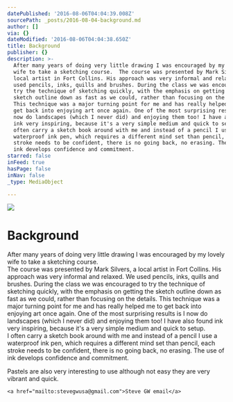 ```yaml
---
datePublished: '2016-08-06T04:04:39.008Z'
sourcePath: _posts/2016-08-04-background.md
author: []
via: {}
dateModified: '2016-08-06T04:04:38.650Z'
title: Background
publisher: {}
description: >-
  After many years of doing very little drawing I was encouraged by my lovely
  wife to take a sketching course.  The course was presented by Mark Silvers, a
  local artist in Fort Collins. His approach was very informal and relaxed. We
  used pencils, inks, quills and brushes. During the class we was encouraged to
  try the technique of sketching quickly, with the emphasis on getting the
  sketch outline down as fast as we could, rather than focusing on the details.
  This technique was a major turning point for me and has really helped me to
  get back into enjoying art once again. One of the most surprising results is I
  now do landscapes (which I never did) and enjoying them too! I have also found
  ink very inspiring, because it's a very simple medium and quick to setup.  I
  often carry a sketch book around with me and instead of a pencil I use a
  waterproof ink pen, which requires a different mind set than pencil, each
  stroke needs to be confident, there is no going back, no erasing. The use of
  ink develops confidence and commitment.
starred: false
inFeed: true
hasPage: false
inNav: false
_type: MediaObject

---
```

![](https://the-grid-user-content.s3-us-west-2.amazonaws.com/32a628ad-1943-4f22-9574-b82c4e22ff73.jpg)

# Background

After many years of doing very little drawing I was encouraged by my lovely wife to take a sketching course.   
The course was presented by Mark Silvers, a local artist in Fort Collins. His approach was very informal and relaxed. We used pencils, inks, quills and brushes. During the class we was encouraged to try the technique of sketching quickly, with the emphasis on getting the sketch outline down as fast as we could, rather than focusing on the details. This technique was a major turning point for me and has really helped me to get back into enjoying art once again. One of the most surprising results is I now do landscapes (which I never did) and enjoying them too! I have also found ink very inspiring, because it's a very simple medium and quick to setup.   
I often carry a sketch book around with me and instead of a pencil I use a waterproof ink pen, which requires a different mind set than pencil, each stroke needs to be confident, there is no going back, no erasing. The use of ink develops confidence and commitment.

Pastels are also very interesting to use although not easy they are very vibrant and quick.

    <a href="mailto:stevegwusa@gmail.com">Steve GW email</a>